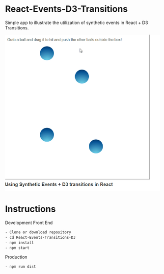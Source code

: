 # React-Events-D3-Transitions

Simple app to illustrate the utilization of synthetic events in React + D3 Transitions.

![alt tag](https://github.com/fredyagomez/React-Events-Transitions-D3/blob/master/ballsreact.gif?raw=true)


# Instructions

Development Front End

```bash
- Clone or download repository
- cd React-Events-Transitions-D3
- npm install
- npm start
```

Production

```bash
- npm run dist
```
